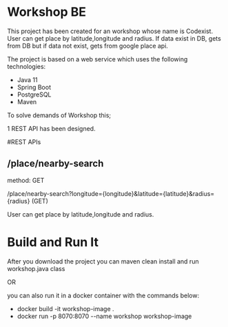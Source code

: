 # Workshop BE
This project has been created for an workshop whose name is Codexist. User can get place by latitude,longitude and radius. 
If data exist in DB,  gets from DB but if data not exist, gets from google place api.


The project is based on a web service which uses the following technologies:

* Java 11
* Spring Boot
* PostgreSQL
* Maven

To solve demands of Workshop this;

1 REST API has been designed.

#REST APIs

## /place/nearby-search
method: GET

/place/nearby-search?longitude={longitude}&latitude={latitude}&radius={radius} (GET)

User can get place by latitude,longitude and radius.


# Build and Run It
After you download the project you can maven clean install and run workshop.java class

OR

you can also run it in a docker container with the commands below:
* docker build -it workshop-image .
* docker run -p 8070:8070 --name workshop workshop-image
